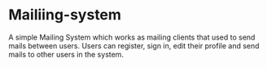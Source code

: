 # Mailiing-system
A simple Mailing System which works as mailing clients that used to send mails between users.
Users can register, sign in, edit their profile and send mails to other users in the system.

